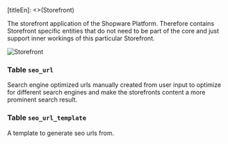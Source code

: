 [titleEn]: <>(Storefront)

The storefront application of the Shopware Platform. Therefore contains Storefront specific entities that do not need to be part of the core and just support inner workings of this particular Storefront.

![Storefront](dist/erm-shopware-storefront.svg)


### Table `seo_url`

Search engine optimized urls manually created from user input to optimize for different search engines and make the storefronts content a more prominent search result.


### Table `seo_url_template`

A template to generate seo urls from.



